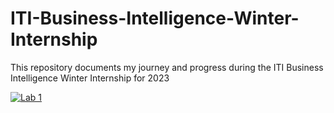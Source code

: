 # ITI-Business-Intelligence-Winter-Internship
This repository documents my journey and progress during the ITI Business Intelligence Winter Internship for 2023

[![Lab 1](https://i.pinimg.com/originals/49/32/b7/4932b706b6391b9db63fceee708fa599.jpg)](https://app.powerbi.com/view?r=eyJrIjoiNzc0YTRkOGItYWYxNS00MmRmLTkzZDktZDZmNmY0NGQ2MTliIiwidCI6ImRmODY3OWNkLWE4MGUtNDVkOC05OWFjLWM4M2VkN2ZmOTVhMCJ9 "Lab 1")
